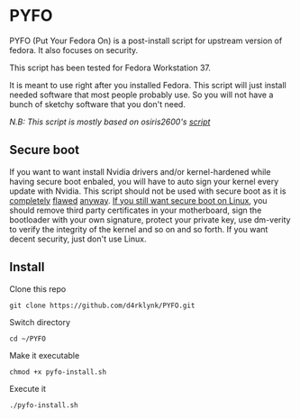 # PYFO
PYFO (Put Your Fedora On) is a post-install script for upstream version of fedora. It also focuses on security.

This script has been tested for Fedora Workstation 37.

It is meant to use right after you installed Fedora. This script will just install needed software that most people probably use.
So you will not have a bunch of sketchy software that you don't need.

*N.B: This script is mostly based on osiris2600's [script](https://github.com/osiris2600/fedora-setup)*

## Secure boot

If you want to want install Nvidia drivers and/or kernel-hardened while having secure boot enbaled, you will have to auto sign your kernel every update with Nvidia.
This script should not be used with secure boot as it is [completely](https://privsec.dev/posts/linux/linux-insecurities/#lack-of-verified-boot) [flawed](https://madaidans-insecurities.github.io/guides/linux-hardening.html#verified-boot) [anyway](https://privsec.dev/posts/linux/desktop-linux-hardening/#secure-boot). [If you still want secure boot on Linux](https://wiki.archlinux.org/title/Unified_Extensible_Firmware_Interface/Secure_Boot), you should remove third party certificates in your motherboard, sign the bootloader with your own signature, protect your private key, use dm-verity to verify the integrity of the kernel and so on and so forth. If you want decent security, just don't use Linux.

## Install

Clone this repo

`git clone https://github.com/d4rklynk/PYFO.git`

Switch directory

`cd ~/PYFO`

Make it executable

`chmod +x pyfo-install.sh`

Execute it

`./pyfo-install.sh`
